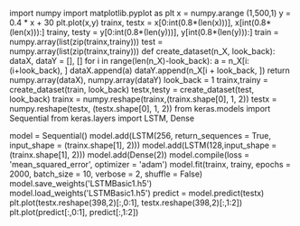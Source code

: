 import numpy
import matplotlib.pyplot as plt
x = numpy.arange (1,500,1)
y = 0.4 * x + 30
plt.plot(x,y)
trainx, testx = x[0:int(0.8*(len(x)))], x[int(0.8*(len(x))):]
trainy, testy = y[0:int(0.8*(len(y)))], y[int(0.8*(len(y))):]
train = numpy.array(list(zip(trainx,trainy)))
test = numpy.array(list(zip(trainx,trainy)))
def create_dataset(n_X, look_back):
   dataX, dataY = [], []
   for i in range(len(n_X)-look_back):
      a = n_X[i:(i+look_back), ]
      dataX.append(a)
      dataY.append(n_X[i + look_back, ])
   return numpy.array(dataX), numpy.array(dataY)
   look_back = 1
trainx,trainy = create_dataset(train, look_back)
testx,testy = create_dataset(test, look_back)
trainx = numpy.reshape(trainx,(trainx.shape[0], 1, 2))
testx = numpy.reshape(testx, (testx.shape[0], 1, 2))
from keras.models import Sequential
from keras.layers import LSTM, Dense

model = Sequential()
model.add(LSTM(256, return_sequences = True, input_shape = (trainx.shape[1], 2)))
model.add(LSTM(128,input_shape = (trainx.shape[1], 2)))
model.add(Dense(2))
model.compile(loss = 'mean_squared_error', optimizer = 'adam')
model.fit(trainx, trainy, epochs = 2000, batch_size = 10, verbose = 2, shuffle = False)
model.save_weights('LSTMBasic1.h5')
model.load_weights('LSTMBasic1.h5')
predict = model.predict(testx)
plt.plot(testx.reshape(398,2)[:,0:1], testx.reshape(398,2)[:,1:2])
plt.plot(predict[:,0:1], predict[:,1:2])
